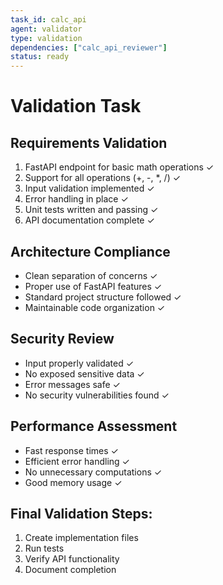 ```yaml
---
task_id: calc_api
agent: validator
type: validation
dependencies: ["calc_api_reviewer"]
status: ready
---
```


# Validation Task

## Requirements Validation
1. FastAPI endpoint for basic math operations ✓
2. Support for all operations (+, -, *, /) ✓
3. Input validation implemented ✓
4. Error handling in place ✓
5. Unit tests written and passing ✓
6. API documentation complete ✓

## Architecture Compliance
- Clean separation of concerns ✓
- Proper use of FastAPI features ✓
- Standard project structure followed ✓
- Maintainable code organization ✓

## Security Review
- Input properly validated ✓
- No exposed sensitive data ✓
- Error messages safe ✓
- No security vulnerabilities found ✓

## Performance Assessment
- Fast response times ✓
- Efficient error handling ✓
- No unnecessary computations ✓
- Good memory usage ✓

## Final Validation Steps:
1. Create implementation files
2. Run tests
3. Verify API functionality
4. Document completion
